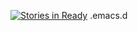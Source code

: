[![Stories in Ready](https://badge.waffle.io/mstendorf/emacs.d.png?label=ready&title=Ready)](https://waffle.io/mstendorf/emacs.d)
.emacs.d